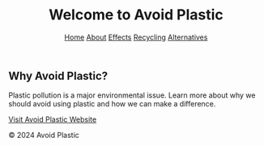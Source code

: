 <!DOCTYPE html>
<html lang="en">
<head>
    <meta charset="UTF-8">
    <meta name="viewport" content="width=device-width, initial-scale=1.0">
    <title>Avoid Plastic</title>
</head>
<body>
    <header>
        <h1>Welcome to Avoid Plastic</h1>
        <nav>
            <a href="index.html">Home</a>
            <a href="about.html">About</a>
            <a href="effects.html">Effects</a>
            <a href="recycling.html">Recycling</a>
            <a href="alternatives.html">Alternatives</a>
        </nav>
    </header>
    <main>
        <h2>Why Avoid Plastic?</h2>
        <p>Plastic pollution is a major environmental issue. Learn more about why we should avoid using plastic and how we can make a difference.</p>
        <a href="https://yourusername.github.io/AvoidPlasticWebsite/" target="_blank">Visit Avoid Plastic Website</a>
    </main>
    <footer>
        <p>&copy; 2024 Avoid Plastic</p>
    </footer>
</body>
</html>
